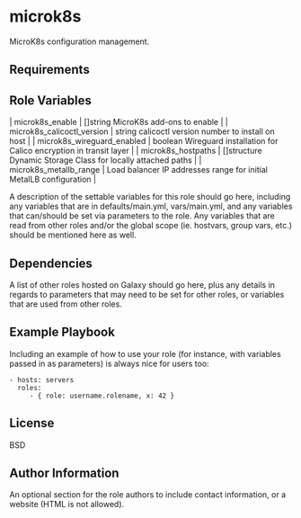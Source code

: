 microk8s
=========

MicroK8s configuration management.

Requirements
------------


Role Variables
--------------

| microk8s_enable | []string MicroK8s add-ons to enable |
| microk8s_calicoctl_version | string calicoctl version number to install on host |
| microk8s_wireguard_enabled | boolean Wireguard installation for Calico encryption in transit layer |
| microk8s_hostpaths | []structure Dynamic Storage Class for locally attached paths |
| microk8s_metallb_range | Load balancer IP addresses range for initial MetalLB configuration |

A description of the settable variables for this role should go here, including any variables that are in defaults/main.yml, vars/main.yml, and any variables that can/should be set via parameters to the role. Any variables that are read from other roles and/or the global scope (ie. hostvars, group vars, etc.) should be mentioned here as well.

Dependencies
------------

A list of other roles hosted on Galaxy should go here, plus any details in regards to parameters that may need to be set for other roles, or variables that are used from other roles.

Example Playbook
----------------

Including an example of how to use your role (for instance, with variables passed in as parameters) is always nice for users too:

    - hosts: servers
      roles:
         - { role: username.rolename, x: 42 }

License
-------

BSD

Author Information
------------------

An optional section for the role authors to include contact information, or a website (HTML is not allowed).
